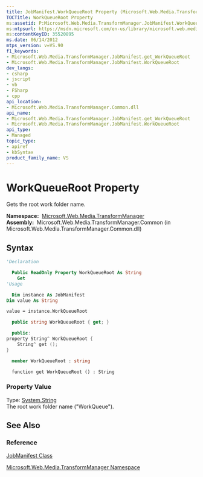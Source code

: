 ```yaml
---
title: JobManifest.WorkQueueRoot Property (Microsoft.Web.Media.TransformManager)
TOCTitle: WorkQueueRoot Property
ms:assetid: P:Microsoft.Web.Media.TransformManager.JobManifest.WorkQueueRoot
ms:mtpsurl: https://msdn.microsoft.com/en-us/library/microsoft.web.media.transformmanager.jobmanifest.workqueueroot(v=VS.90)
ms:contentKeyID: 35520895
ms.date: 06/14/2012
mtps_version: v=VS.90
f1_keywords:
- Microsoft.Web.Media.TransformManager.JobManifest.get_WorkQueueRoot
- Microsoft.Web.Media.TransformManager.JobManifest.WorkQueueRoot
dev_langs:
- csharp
- jscript
- vb
- FSharp
- cpp
api_location:
- Microsoft.Web.Media.TransformManager.Common.dll
api_name:
- Microsoft.Web.Media.TransformManager.JobManifest.get_WorkQueueRoot
- Microsoft.Web.Media.TransformManager.JobManifest.WorkQueueRoot
api_type:
- Managed
topic_type:
- apiref
- kbSyntax
product_family_name: VS
---
```


# WorkQueueRoot Property

Gets the root work folder name.

**Namespace:**  [Microsoft.Web.Media.TransformManager](microsoft-web-media-transformmanager-namespace.md)  
**Assembly:**  Microsoft.Web.Media.TransformManager.Common (in Microsoft.Web.Media.TransformManager.Common.dll)

## Syntax

```vb
'Declaration

  Public ReadOnly Property WorkQueueRoot As String
    Get
'Usage

  Dim instance As JobManifest
Dim value As String

value = instance.WorkQueueRoot
```

```csharp
  public string WorkQueueRoot { get; }
```

```cpp
  public:
property String^ WorkQueueRoot {
    String^ get ();
}
```

``` fsharp
  member WorkQueueRoot : string
```

```jscript
  function get WorkQueueRoot () : String
```

### Property Value

Type: [System.String](https://msdn.microsoft.com/library/s1wwdcbf)  
The root work folder name ("WorkQueue").  

## See Also

### Reference

[JobManifest Class](jobmanifest-class-microsoft-web-media-transformmanager.md)

[Microsoft.Web.Media.TransformManager Namespace](microsoft-web-media-transformmanager-namespace.md)

